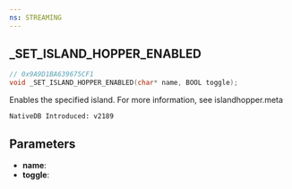 ```yaml
---
ns: STREAMING
---
```

## _SET_ISLAND_HOPPER_ENABLED

```c
// 0x9A9D1BA639675CF1
void _SET_ISLAND_HOPPER_ENABLED(char* name, BOOL toggle);
```

Enables the specified island. For more information, see islandhopper.meta

```
NativeDB Introduced: v2189
```

## Parameters
* **name**:
* **toggle**:
